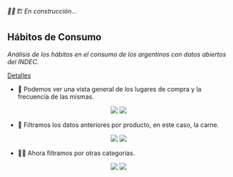 ###### 🚧👷🏗   En construcción... 
## Hábitos de Consumo
_Análisis de los hábitos en el consumo de los argentinos con datos abiertos del INDEC._

[Detalles](https://github.com/marcosbutti/Habitos-de-Consumo/blob/main/Habitos_de_Consumo.ipynb)

* 🛒 Podemos ver una vista general de los lugares de compra y la frecuencia de las mismas. 
<p align="center">
  <img src="https://user-images.githubusercontent.com/113639622/219132466-999e7178-8d20-4779-a145-d06f9091e70c.png">
  <img src="https://user-images.githubusercontent.com/113639622/219132746-b501f1dd-a06e-4bf7-8b20-664cbc792a16.png">
</p>

* 🥩 Filtramos los datos anteriores por producto, en este caso, la carne. 
<p align="center">
  <img src="https://user-images.githubusercontent.com/113639622/219271761-6bd27f29-6e11-4107-97e4-dd82338a34c7.png">
  <img src="https://user-images.githubusercontent.com/113639622/219271755-741b2fc8-6bc3-4d71-8616-3dda56268b2d.png">
</p>

* 🌾🍞  Ahora filtramos por otras categorías.
<p align="center">
  <img src="https://user-images.githubusercontent.com/113639622/219272986-e28d36c4-1e63-4204-a88d-2b07c700977b.png">
  <img src="https://user-images.githubusercontent.com/113639622/219273027-74530080-9ecb-4040-9387-42ae8b29c14c.png">
</p>
